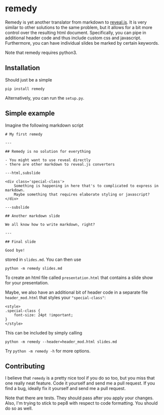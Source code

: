 # remedy

Remedy is yet another translator from markdown to
[reveal.js](http://lab.hakim.se/reveal-js/#/). It is very similar to other
solutions to the same problem, but it allows for a bit more control over the
resulting html document. Specifically, you can pipe in additional header code
and thus include custom css and javascript. Furthermore, you can have
individual slides be marked by certain keywords.

Note that remedy requires python3.


## Installation

Should just be a simple

    pip install remedy

Alternatively, you can run the `setup.py`.


## Simple example


Imagine the following markdown script

    # My first remedy

    ---

    ## Remedy is no solution for everything

    - You might want to use reveal directly
    - there are other markdown to reveal.js converters

    ---html,subslide

    <div class='special-class'>
        Something is happening in here that's to complicated to express in markdown.
        Maybe something that requires elaborate styling or javascript?
    </div>

    ---subslide

    ## Another markdown slide

    We all know how to write markdown, right?

    ---

    ## Final slide

    Good bye!

stored in `slides.md`. You can then use

    python -m remedy slides.md

To create an html file called `presentation.html` that contains a slide show
for your presentation.

Maybe, we also have an additional bit of header code in a separate file
`header_mod.html` that styles your `"special-class"`:

    <style>
    .special-class {
        font-size: 24pt !important;
    }
    </style>

This can be included by simply calling

    python -m remedy --header=header_mod.html slides.md

Try `python -m remedy -h` for more options.

## Contributing

I believe that `remedy` is a pretty nice tool if you do so too, but you miss
that one really neat feature. Code it yourself and send me a pull request. If
you find a bug, ideally fix it yourself and send me a pull request.

Note that there are tests. They should pass after you apply your changes. Also,
I'm trying to stick to pep8 with respect to code formatting. You should do so
as well.
